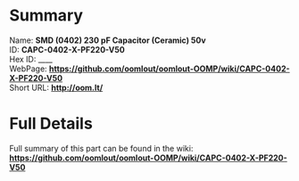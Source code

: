 
Summary
=================
  
Name: __SMD (0402) 230 pF Capacitor (Ceramic) 50v__    
ID: __CAPC-0402-X-PF220-V50__   
Hex ID: ____   
WebPage: __https://github.com/oomlout/oomlout-OOMP/wiki/CAPC-0402-X-PF220-V50__   
Short URL: __http://oom.lt/__   

Full Details
==========================
Full summary of this part can be found in the wiki:   
__https://github.com/oomlout/oomlout-OOMP/wiki/CAPC-0402-X-PF220-V50__    

